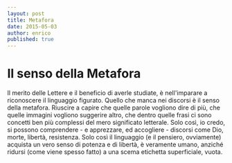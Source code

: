 ```yaml
---
layout: post
title: Metafora
date: 2015-05-03
author: enrico
published: true
---
```


# Il senso della Metafora

Il merito delle Lettere e il beneficio di averle studiate, è nell'imparare a riconoscere il linguaggio figurato. Quello che manca nei discorsi è il senso della metafora. Riuscire a capire che quelle parole vogliono dire di più, che quelle immagini vogliono suggerire altro, che dentro quelle frasi ci sono concetti ben più complessi del mero significato letterale. Solo così, io credo, si possono comprendere - e apprezzare, ed accogliere - discorsi come Dio, morte, libertà, resistenza. Solo così il linguaggio (e il pensiero, ovviamente) acquista un vero senso di potenza e di libertà, è veramente umano, anziché ridursi (come viene spesso fatto) a una scema etichetta superficiale, vuota.
